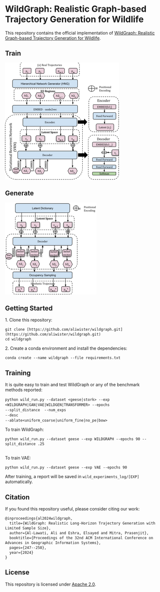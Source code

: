 # WildGraph: Realistic Graph-based Trajectory Generation for Wildlife
This repository contains the official implementation of [WildGraph: Realistic Graph-based Trajectory Generation for Wildlife]().
## Train 
![Model](assets/wildgraph-train.png)

## Generate
![Model](assets/wildgraph-gen.png)


## Getting Started

1\. Clone this repository:
```
git clone [https://github.com/aliwister/wildgraph.git](https://github.com/aliwister/wildgraph.git)
cd wildgraph
```

2\. Create a conda environment and install the dependencies:
```
conda create --name wildgraph --file requirements.txt
```

## Training

It is quite easy to train and test WildGraph or any of the benchmark methods reported:

<code>python wild_run.py --dataset <geese|stork> --exp <WILDGRAPH|GAN|VAE|WILDGEN|TRANSFORMER> --epochs <epochs> --split_distance <r> --num_exps <number of experiments to average> --desc <a general description> --ablate<uniform_coarse|uniform_fine|no_pe|bow></code>


To train WildGraph:
```
python wild_run.py --dataset geese --exp WILDGRAPH --epochs 90 --split_distance .25


```
To train VAE:
```
python wild_run.py --dataset geese --exp VAE --epochs 90 
```

After training, a report will be saved in `wild_experiments_log/[EXP]` automatically.


## Citation

If you found this repository useful, please consider citing our work:

```
@inproceedings{al2024wildgraph,
  title={WildGraph: Realistic Long-Horizon Trajectory Generation with Limited Sample Size},
  author={Al-Lawati, Ali and Eshra, Elsayed and Mitra, Prasenjit},
  booktitle={Proceedings of the 32nd ACM International Conference on Advances in Geographic Information Systems},
  pages={247--258},
  year={2024}
}
```

## License

This repository is licensed under [Apache 2.0](LICENSE).
